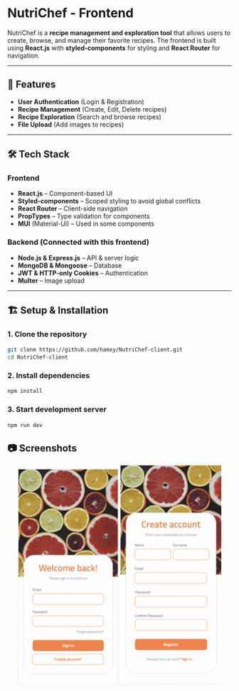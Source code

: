 # **NutriChef - Frontend**  

NutriChef is a **recipe management and exploration tool** that allows users to create, browse, and manage their favorite recipes. The frontend is built using **React.js** with **styled-components** for styling and **React Router** for navigation.  

---

## 🚀 **Features**  
- **User Authentication** (Login & Registration)  
- **Recipe Management** (Create, Edit, Delete recipes)  
- **Recipe Exploration** (Search and browse recipes)  
- **File Upload** (Add images to recipes)  

---

## 🛠️ **Tech Stack**  
### **Frontend**  
- **React.js** – Component-based UI  
- **Styled-components** – Scoped styling to avoid global conflicts  
- **React Router** – Client-side navigation  
- **PropTypes** – Type validation for components  
- **MUI** (Material-UI) – Used in some components  

### **Backend (Connected with this frontend)**  
- **Node.js & Express.js** – API & server logic  
- **MongoDB & Mongoose** – Database  
- **JWT & HTTP-only Cookies** – Authentication  
- **Multer** – Image upload  

---

## 🏗️ **Setup & Installation**  

### **1. Clone the repository**  
```bash
git clone https://github.com/hamxy/NutriChef-client.git
cd NutriChef-client
```
### **2. Install dependencies**
```bash
npm install
```
### **3. Start development server**
```bash
npm run dev
```
## 📷 **Screenshots**  
<p align="center">
  <img src="./figma/login.png" alt="Login Screen" width="45%"/>
  <img src="./figma/register.png" alt="Register Screen" width="45%"/>
</p>
